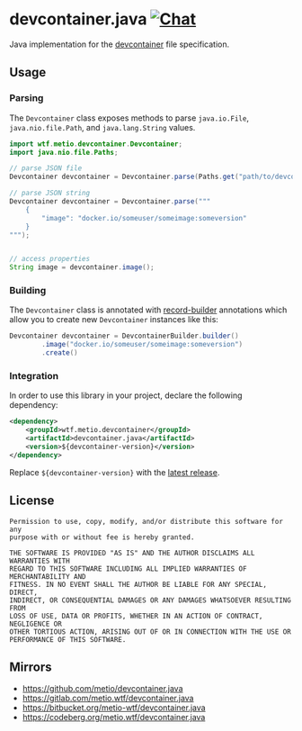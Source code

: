 <!--
SPDX-FileCopyrightText: The devcontainer.java Authors
SPDX-License-Identifier: 0BSD
 -->

# devcontainer.java [![Chat](https://img.shields.io/badge/matrix-%23talk.metio:matrix.org-brightgreen.svg?style=social&label=Matrix)](https://matrix.to/#/#talk.metio:matrix.org)

Java implementation for the [devcontainer](https://containers.dev/implementors/json_reference/) file specification.

## Usage

### Parsing

The `Devcontainer` class exposes methods to parse `java.io.File`, `java.nio.file.Path`, and `java.lang.String` values.

```java
import wtf.metio.devcontainer.Devcontainer;
import java.nio.file.Paths;

// parse JSON file
Devcontainer devcontainer = Devcontainer.parse(Paths.get("path/to/devcontainer.json"));

// parse JSON string
Devcontainer devcontainer = Devcontainer.parse("""
    {
        "image": "docker.io/someuser/someimage:someversion"
    }
""");


// access properties
String image = devcontainer.image();
```

### Building

The `Devcontainer` class is annotated with [record-builder](https://github.com/Randgalt/record-builder) annotations which allow you to create new `Devcontainer` instances like this:

```java
Devcontainer devcontainer = DevcontainerBuilder.builder()
        .image("docker.io/someuser/someimage:someversion")
        .create()
```

### Integration

In order to use this library in your project, declare the following dependency:

```xml
<dependency>
    <groupId>wtf.metio.devcontainer</groupId>
    <artifactId>devcontainer.java</artifactId>
    <version>${devcontainer-version}</version>
</dependency>
```

Replace `${devcontainer-version}` with the [latest release](https://search.maven.org/artifact/wtf.metio.devcontainer/devcontainer.java).

## License

```
Permission to use, copy, modify, and/or distribute this software for any
purpose with or without fee is hereby granted.

THE SOFTWARE IS PROVIDED "AS IS" AND THE AUTHOR DISCLAIMS ALL WARRANTIES WITH
REGARD TO THIS SOFTWARE INCLUDING ALL IMPLIED WARRANTIES OF MERCHANTABILITY AND
FITNESS. IN NO EVENT SHALL THE AUTHOR BE LIABLE FOR ANY SPECIAL, DIRECT,
INDIRECT, OR CONSEQUENTIAL DAMAGES OR ANY DAMAGES WHATSOEVER RESULTING FROM
LOSS OF USE, DATA OR PROFITS, WHETHER IN AN ACTION OF CONTRACT, NEGLIGENCE OR
OTHER TORTIOUS ACTION, ARISING OUT OF OR IN CONNECTION WITH THE USE OR
PERFORMANCE OF THIS SOFTWARE.
```

## Mirrors

- https://github.com/metio/devcontainer.java
- https://gitlab.com/metio.wtf/devcontainer.java
- https://bitbucket.org/metio-wtf/devcontainer.java
- https://codeberg.org/metio.wtf/devcontainer.java